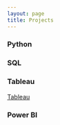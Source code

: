 ```yaml
---
layout: page
title: Projects
---
```


### Python

### SQL

### Tableau
[Tableau](https://public.tableau.com/app/profile/eun.sung.choi)

### Power BI
